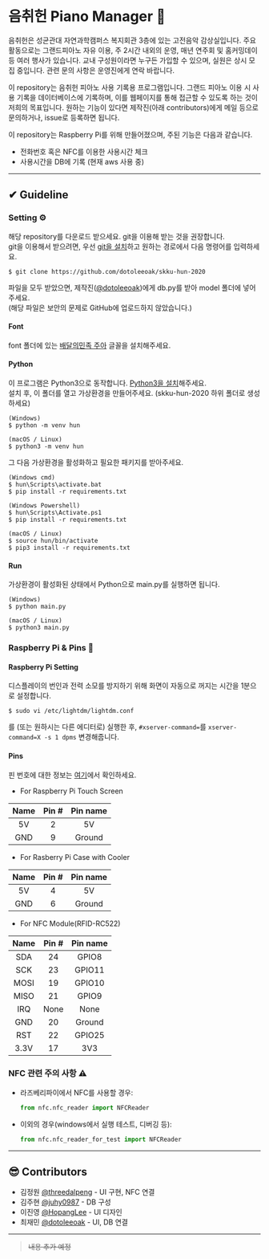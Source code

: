 음취헌 Piano Manager 🎹
=======

음취헌은 성균관대 자연과학캠퍼스 복지회관 3층에 있는 고전음악 감상실입니다. 주요 활동으로는 그랜드피아노 자유 이용, 주 2시간 내외의 운영, 매년 연주회 및 홈커밍데이 등 여러 행사가 있습니다. 교내 구성원이라면 누구든 가입할 수 있으며, 실원은 상시 모집 중입니다. 관련 문의 사항은 운영진에게 연락 바랍니다.  

이 repository는 음취헌 피아노 사용 기록용 프로그램입니다. 그랜드 피아노 이용 시 사용 기록을 데이터베이스에 기록하며, 이를 웹페이지를 통해 접근할 수 있도록 하는 것이 저희의 목표입니다. 원하는 기능이 있다면 제작진(아래 contributors)에게 메일 등으로 문의하거나, issue로 등록하면 됩니다.  

이 repository는 Raspberry Pi를 위해 만들어졌으며, 주된 기능은 다음과 같습니다.  
- 전화번호 혹은 NFC를 이용한 사용시간 체크
- 사용시간을 DB에 기록 (현재 aws 사용 중)

---

## ✔ Guideline
### Setting ⚙
해당 repository를 다운로드 받으세요. git을 이용해 받는 것을 권장합니다.  
git을 이용해서 받으려면, 우선 [git을 설치](https://git-scm.com/book/ko/v2/%EC%8B%9C%EC%9E%91%ED%95%98%EA%B8%B0-Git-%EC%84%A4%EC%B9%98)하고 원하는 경로에서 다음 명령어를 입력하세요.  
```shell
$ git clone https://github.com/dotoleeoak/skku-hun-2020
```
파일을 모두 받았으면, 제작진([@dotoleeoak](https://github.com/dotoleeoak))에게 db.py를 받아 model 폴더에 넣어주세요.  
(해당 파일은 보안의 문제로 GitHub에 업로드하지 않았습니다.)  

#### Font
font 폴더에 있는 <ins>배달의민족 주아</ins> 글꼴을 설치해주세요.

#### Python
이 프로그램은 Python3으로 동작합니다. [Python3을 설치](https://www.python.org/downloads/)해주세요.  
설치 후, 이 폴더를 열고 가상환경을 만들어주세요. (skku-hun-2020 하위 폴더로 생성하세요)
```shell
(Windows)
$ python -m venv hun

(macOS / Linux)
$ python3 -m venv hun
```
  
그 다음 가상환경을 활성화하고 필요한 패키지를 받아주세요.
```shell
(Windows cmd)
$ hun\Scripts\activate.bat
$ pip install -r requirements.txt

(Windows Powershell)
$ hun\Scripts\Activate.ps1
$ pip install -r requirements.txt

(macOS / Linux)
$ source hun/bin/activate
$ pip3 install -r requirements.txt
```

#### Run
가상환경이 활성화된 상태에서 Python으로 main.py를 실행하면 됩니다.
```shell
(Windows)
$ python main.py

(macOS / Linux)
$ python3 main.py
```
  
### Raspberry Pi & Pins 🔌

#### Raspberry Pi Setting

디스플레이의 번인과 전력 소모를 방지하기 위해 화면이 자동으로 꺼지는 시간을 1분으로 설정합니다.

``` shell
$ sudo vi /etc/lightdm/lightdm.conf
```
를 (또는 원하시는 다른 에디터로) 실행한 후, `#xserver-command=`를 `xserver-command=X -s 1 dpms` 변경해줍니다.

#### Pins

핀 번호에 대한 정보는 [여기](https://www.raspberrypi.org/documentation/usage/gpio/)에서 확인하세요.

- For Raspberry Pi Touch Screen

| Name   | Pin #   | Pin name     |
|:------:|:-------:|:------------:|
| 5V     | 2       | 5V           |
| GND    | 9       | Ground       |

- For Rasberry Pi Case with Cooler

| Name   | Pin #   | Pin name     |
|:------:|:-------:|:------------:|
| 5V     | 4       | 5V           |
| GND    | 6       | Ground       |

- For NFC Module(RFID-RC522)

| Name   | Pin #   | Pin name     |
|:------:|:-------:|:------------:|
| SDA    | 24      | GPIO8        |
| SCK    | 23      | GPIO11       |
| MOSI   | 19      | GPIO10       |
| MISO   | 21      | GPIO9        |
| IRQ    | None    | None         |
| GND    | 20      | Ground       |
| RST    | 22      | GPIO25       |
| 3.3V   | 17      | 3V3          |

### NFC 관련 주의 사항 ⚠
- 라즈베리파이에서 NFC를 사용할 경우:  
    ```python
    from nfc.nfc_reader import NFCReader
    ```
    
- 이외의 경우(windows에서 실행 테스트, 디버깅 등):  
    ```python
    from nfc.nfc_reader_for_test import NFCReader
    ```

---

## 😎 Contributors
- 김정원 [@threedalpeng](https://github.com/threedalpeng) - UI 구현, NFC 연결
- 김주현 [@juhy0987](https://github.com/juhy0987) - DB 구성  
- 이진영 [@HopangLee](https://github.com/HopangLee) - UI 디자인  
- 최재민 [@dotoleeoak](https://github.com/dotoleeoak) - UI, DB 연결  

---

> ~~내용 추가 예정~~

